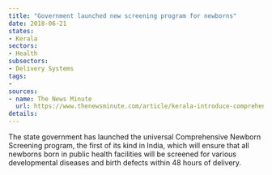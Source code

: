 ```yaml
---
title: "Government launched new screening program for newborns"
date: 2018-06-21
states:
- Kerala
sectors:
- Health
subsectors:
- Delivery Systems
tags:
- 
sources:
- name: The News Minute
  url: https://www.thenewsminute.com/article/kerala-introduce-comprehensive-newborn-screening-program-detect-birth-defects-82872
details:
---
```


The state government has launched the universal Comprehensive Newborn Screening program, the first of its kind in India, which will ensure that all newborns born in public health facilities will be screened for various developmental diseases and birth defects within 48 hours of delivery.

